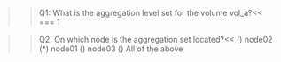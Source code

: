 >>Q1: What is the aggregation level set for the volume vol_a?<< 
=== 1

>>Q2: On which node is the aggregation set located?<<
() node02
(*) node01
() node03
() All of the above
